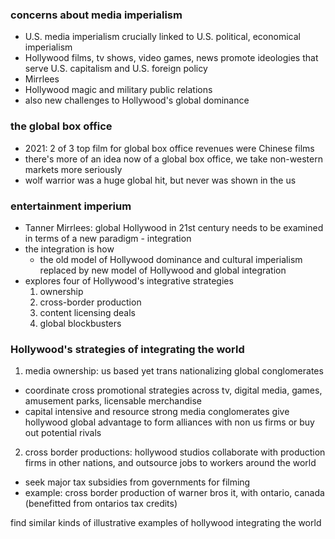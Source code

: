 ### concerns about media imperialism
- U.S. media imperialism crucially linked to U.S. political, economical imperialism
- Hollywood films, tv shows, video games, news promote ideologies that serve U.S. capitalism and U.S. foreign policy
- Mirrlees
- Hollywood magic and military public relations
- also new challenges to Hollywood's global dominance
### the global box office
- 2021: 2 of 3 top film for global box office revenues were Chinese films
- there's more of an idea now of a global box office, we take non-western markets more seriously
- wolf warrior was a huge global hit, but never was shown in the us

### entertainment imperium
- Tanner Mirrlees: global Hollywood in 21st century needs to be examined in terms of a new paradigm - integration
- the integration is how
  - the old model of Hollywood dominance and cultural imperialism replaced by new model of Hollywood and global integration
- explores four of Hollywood's integrative strategies
  1. ownership
  2. cross-border production
  3. content licensing deals
  4. global blockbusters

### Hollywood's strategies of integrating the world
1. media ownership: us based yet trans nationalizing global conglomerates
  - coordinate cross promotional strategies across tv, digital media, games, amusement parks, licensable merchandise
  - capital intensive and resource strong media conglomerates give hollywood global advantage to form alliances with non us firms or buy out potential rivals
2. cross border productions: hollywood studios collaborate with production firms in other nations, and outsource jobs to workers around the world
  - seek major tax subsidies from governments for filming
  - example: cross border production of warner bros it, with ontario, canada (benefitted from ontarios tax credits)



find similar kinds of illustrative examples of hollywood integrating the world
